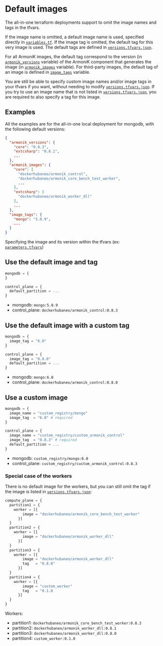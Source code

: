 <!-- TODO: need have a new title -->
<!-- TODO: need to create a page where the all in one deployment is explain -->

# Default images

The all-in-one terraform deployments support to omit the image names and tags in the tfvars.

If the image name is omitted, a default image name is used, specified directly in [`variables.tf`](https://github.com/aneoconsulting/ArmoniK/blob/main/infrastructure/quick-deploy/localhost/all/variables.tf).
If the image tag is omitted, the default tag for this very image is used.
The default tags are defined in [`versions.tfvars.json`](https://github.com/aneoconsulting/ArmoniK/blob/main/versions.tfvars.json).

For all ArmoniK images, the default tag correspond to the version (in [`armonik_versions`](https://github.com/aneoconsulting/ArmoniK/blob/main/versions.tfvars.json#L2...L9) variable) of the ArmoniK component that generates the image (in [`armonik_images`](https://github.com/aneoconsulting/ArmoniK/blob/main/versions.tfvars.json#L10...L36) variable).
For third-party images, the default tag of an image is defined in [`image_tags`](https://github.com/aneoconsulting/ArmoniK/blob/main/versions.tfvars.json#L37...L58) variable.

You are still be able to specify custom image names and/or image tags in your tfvars if you want, without needing to modify [`versions.tfvars.json`](https://github.com/aneoconsulting/ArmoniK/blob/main/versions.tfvars.json).
If you try to use an image name that is not listed in [`versions.tfvars.json`](https://github.com/aneoconsulting/ArmoniK/blob/main/versions.tfvars.json), you are required to also specify a tag for this image.

## Examples

All the examples are for the all-in-one local deployment for mongodb, with the following default versions:

```json
{
  "armonik_versions": {
    "core": "0.8.3",
    "extcsharp": "0.8.1",
    ...
  },
  "armonik_images": {
    "core": [
      "dockerhubaneo/armonik_control",
      "dockerhubaneo/armonik_core_bench_test_worker",
      ...
    ],
    "extcsharp": [
      "dockerhubaneo/armonik_worker_dll"
    ],
    ...
  },
  "image_tags": {
    "mongo": "5.0.9",
    ...
  }
}
```

Specifying the image and its version within the tfvars (ex: [`parameters.tfvars`](https://github.com/aneoconsulting/ArmoniK/blob/main/infrastructure/quick-deploy/aws/all/parameters.tfvars))

## Use the default image and tag

```terraform
mongodb = {
}

control_plane = {
  default_partition = ...
}
```

- mongodb: `mongo:5.0.9`
- control_plane: `dockerhubaneo/armonik_control:0.8.3`

## Use the default image with a custom tag

```terraform
mongodb = {
  image_tag = "6.0"
}

control_plane = {
  image_tag = "0.8.0"
  default_partition = ...
}
```

- mongodb: `mongo:6.0`
- control_plane: `dockerhubaneo/armonik_control:0.8.0`

## Use a custom image

```terraform
mongodb = {
  image_name = "custom_registry/mongo"
  image_tag  = "6.0" # required
}

control_plane = {
  image_name = "custom_registry/custom_armonik_control"
  image_tag  = "0.8.3" # required
  default_partition = ...
}
```

- mongodb: `custom_registry/mongo:6.0`
- control_plane: `custom_registry/custom_armonik_control:0.8.3`

### Special case of the workers

There is no default image for the workers, but you can still omit the tag if the image is listed in [`versions.tfvars.json`](https://github.com/aneoconsulting/ArmoniK/blob/main/versions.tfvars.json):

```terraform
compute_plane = {
  partition1 = {
    worker = [{
        image = "dockerhubaneo/armonik_core_bench_test_worker"
      }]
  }
  partition2 = {
    worker = [{
        image = "dockerhubaneo/armonik_worker_dll"
      }]
  }
  partition3 = {
    worker = [{
        image = "dockerhubaneo/armonik_worker_dll"
        tag   = "0.8.0"
      }]
  }
  partition4 = {
    worker = [{
        image = "custom_worker"
        tag   = "0.1.0
      }]
  }
}
```

Workers:
- partition1: `dockerhubaneo/armonik_core_bench_test_worker:0.8.3`
- partition2: `dockerhubaneo/armonik_worker_dll:0.8.1`
- partition3: `dockerhubaneo/armonik_worker_dll:0.8.0`
- partition4: `custom_worker:0.1.0`
